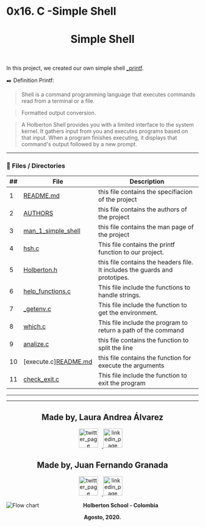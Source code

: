 # 0x16. C -Simple Shell

<p align="center">
 <h1 align="center">Simple Shell</h1>
 <br>


In this project, we created our own simple shell [_printf](https://linux.die.net/man/3/printf).

:black_nib:  Definition Printf:


> Shell is a command programming language that executes commands read from a terminal or a file.

>Formatted output conversion.

>A Holberton Shell provides you with a limited interface to the system kernel.
It gathers input from you and  executes  programs  based on that input. When a program  finishes executing, it displays that command's output followed by a new prompt.
           
---
### :file_folder: Files / Directories 
##|File|Description
---|---|---
1|[README.md](https://github.com/apla02/simple_shell/README.md)|this file contains the specifiacion of the project
2|[AUTHORS](https://github.com/apla02/simple_shell/AUTHORS)|this file contains the authors of the project
3|[man_1_simple_shell](https://github.com/apla02/simple_shell/man_1_simple_shell)|this file contains the man page of the project
4|[hsh.c](https://github.com/apla02/simple_shell/hsh.c)|This file contains the printf function to our project.
5|[Holberton.h](https://github.com/apla02/simple_shell/holberton.h)|this file contains the headers file. It includes the guards and prototipes.
6|[help_functions.c ](https://github.com/apla02/simple_shell/help_functions.h)|This file include the functions to handle strings.
7|[_getenv.c](https://github.com/apla02/simple_shell/_getenv.c)|This file include the function to get the environment.
8|[which.c](https://github.com/apla02/simple_shell/which.c)|This file include the program to return a path of the command
9|[analize.c](https://github.com/apla02/simple_shell/analize.c)|this file contains the  function to split the line
10|[execute.c][README.md](https://github.com/apla02/simple_shell/execute)|this file contains the function for execute the arguments
11|[check_exit.c](https://github.com/oimoralest/printf/blob/master/check_exit.c)|This file include the function to exit the program
---

---
<p align="center">
    <h2 align="center">Made by, Laura Andrea Álvarez</h2>
      <p align="center">
        <a href="https://twitter.com/apla02" target="_blank">
            <img alt="twitter_page" src="https://help.twitter.com/content/dam/help-twitter/brand/logo.png" style="float: center; margin-right: 10px" height="50" width="50">
        </a>
        <a href="https://www.linkedin.com/in/lauraandreaalvarezperez/" target="_blank">
            <img alt="linkedin_page" src="https://www.totalspecialfluids.com/sites/g/files/wompnd1206/f/menuimage/logo-linkedin.png" style="float: center; margin-right: 10px" height="50"  width="50">
        </a>
      </p>
</p>

<p align="center">
    <h2 align="center">Made by, Juan Fernando Granada</h2>
      <p align="center">
        <a href="https://twitter.com/JuaGraRam" target="_blank">
            <img alt="twitter_page" src="https://help.twitter.com/content/dam/help-twitter/brand/logo.png" style="float: center; margin-right: 10px" height="50" width="50">
        </a>
        <a href="https://www.linkedin.com/" target="_blank">
            <img alt="linkedin_page" src="https://www.totalspecialfluids.com/sites/g/files/wompnd1206/f/menuimage/logo-linkedin.png" style="float: center; margin-right: 10px" height="50"  width="50">
        </a>
      </p>
</p>

<p align="center">
   <img src="https://www.holbertonschool.com/holberton-logo.png"
     alt="Flow chart"
     style="float: left; margin-right: 10px;">
</p>
<p align="center">
<b>Holberton School - Colombia<b><br>
</p>
<p align="center">
<b>Agosto, 2020.<b>
</p>
